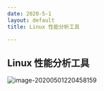 ```yaml
---
date: 2020-5-1
layout: default
title: Linux 性能分析工具

---
```


## Linux 性能分析工具



![image-20200501220458159](/Users/daitechang/Documents/garydai.github.com/_posts/pic/image-20200501220458159.png)